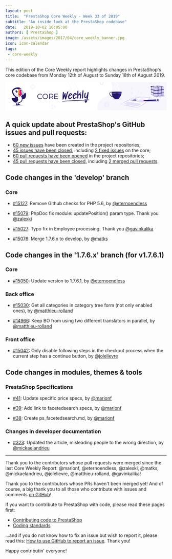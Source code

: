 ```yaml
---
layout: post
title:  "PrestaShop Core Weekly - Week 33 of 2019"
subtitle: "An inside look at the PrestaShop codebase"
date:   2019-10-02 10:05:00
authors: [ PrestaShop ]
image: /assets/images/2017/04/core_weekly_banner.jpg
icon: icon-calendar
tags:
 - core-weekly
---
```


This edition of the Core Weekly report highlights changes in PrestaShop's core codebase from Monday 12th of August to Sunday 18th of August 2019.

![Core Weekly banner](/assets/images/2018/12/banner-core-weekly.jpg)

## A quick update about PrestaShop's GitHub issues and pull requests:

- [60 new issues](https://github.com/search?q=org%3APrestaShop+is%3Apublic++-repo%3Aprestashop%2Fprestashop.github.io++is%3Aissue+created%3A2019-08-12..2019-08-18) have been created in the project repositories;
- [45 issues have been closed](https://github.com/search?q=org%3APrestaShop+is%3Apublic++-repo%3Aprestashop%2Fprestashop.github.io++is%3Aissue+closed%3A2019-08-12..2019-08-18), including [2 fixed issues](https://github.com/search?q=org%3APrestaShop+is%3Apublic++-repo%3Aprestashop%2Fprestashop.github.io++is%3Aissue+label%3Afixed+closed%3A2019-08-12..2019-08-18) on the core;
- [60 pull requests have been opened](https://github.com/search?q=org%3APrestaShop+is%3Apublic++-repo%3Aprestashop%2Fprestashop.github.io++is%3Apr+created%3A2019-08-12..2019-08-18) in the project repositories;
- [45 pull requests have been closed](https://github.com/search?q=org%3APrestaShop+is%3Apublic++-repo%3Aprestashop%2Fprestashop.github.io++is%3Apr+closed%3A2019-08-12..2019-08-18), including [2 merged pull requests](https://github.com/search?q=org%3APrestaShop+is%3Apublic++-repo%3Aprestashop%2Fprestashop.github.io++is%3Apr+merged%3A2019-08-12..2019-08-18).
        

## Code changes in the 'develop' branch

### Core

* [#15127](https://github.com/PrestaShop/PrestaShop/pull/15127): Remove Github checks for PHP 5.6, by [@eternoendless](https://github.com/eternoendless)

* [#15079](https://github.com/PrestaShop/PrestaShop/pull/15079): PhpDoc fix module::updatePosition() param type. Thank you [@zalexki](https://github.com/zalexki)

* [#15027](https://github.com/PrestaShop/PrestaShop/pull/15027): Typo fix in Employee processing. Thank you [@gavinkalika](https://github.com/gavinkalika)

* [#15076](https://github.com/PrestaShop/PrestaShop/pull/15076): Merge 1.7.6.x to develop, by [@matks](https://github.com/matks)

## Code changes in the '1.7.6.x' branch (for v1.7.6.1)

### Core

* [#15050](https://github.com/PrestaShop/PrestaShop/pull/15050): Update version to 1.7.6.1, by [@eternoendless](https://github.com/eternoendless)

### Back office

* [#15030](https://github.com/PrestaShop/PrestaShop/pull/15030): Get all categories in category tree form (not only enabled ones), by [@matthieu-rolland](https://github.com/matthieu-rolland)

* [#14966](https://github.com/PrestaShop/PrestaShop/pull/14966): Keep BO from using two different translators in parallel, by [@matthieu-rolland](https://github.com/matthieu-rolland)

### Front office

* [#15042](https://github.com/PrestaShop/PrestaShop/pull/15042): Only disable following steps in the checkout process when the current step has a continue button, by [@jolelievre](https://github.com/jolelievre)

## Code changes in modules, themes & tools

### PrestaShop Specifications

* [#41](https://github.com/PrestaShop/prestashop-specs/pull/41): Update specific price specs, by [@marionf](https://github.com/marionf)

* [#39](https://github.com/PrestaShop/prestashop-specs/pull/39): Add link to facetedsearch specs, by [@marionf](https://github.com/marionf)

* [#38](https://github.com/PrestaShop/prestashop-specs/pull/38): Create ps_facetedsearch.md, by [@marionf](https://github.com/marionf)

### Changes in developer documentation

* [#323](https://github.com/PrestaShop/docs/pull/323): Updated the article, misleading people to the wrong direction, by [@mickaelandrieu](https://github.com/mickaelandrieu)

<hr />

Thank you to the contributors whose pull requests were merged since the last Core Weekly Report: @marionf, @eternoendless, @zalexki, @matks, @mickaelandrieu, @jolelievre, @matthieu-rolland, @gavinkalika!

Thank you to the contributors whose PRs haven't been merged yet! And of course, a big thank you to all those who contribute with issues and comments [on GitHub](https://github.com/PrestaShop/PrestaShop)!

If you want to contribute to PrestaShop with code, please read these pages first:

 * [Contributing code to PrestaShop](https://devdocs.prestashop.com/1.7/contribute/contribution-guidelines/)
 * [Coding standards](https://devdocs.prestashop.com/1.7/development/coding-standards/)

...and if you do not know how to fix an issue but wish to report it, please read this: [How to use GitHub to report an issue](https://devdocs.prestashop.com/1.7/contribute/contribute-reporting-issues/). Thank you!

Happy contributin' everyone!

